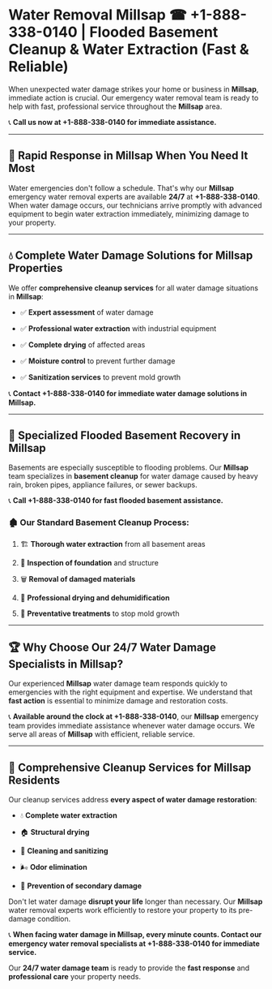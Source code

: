# Water Removal Millsap ☎ +1-888-338-0140 | Flooded Basement Cleanup & Water Extraction (Fast & Reliable)

When unexpected water damage strikes your home or business in **Millsap**, immediate action is crucial. Our emergency water removal team is ready to help with fast, professional service throughout the **Millsap** area. 

📞 **Call us now at +1-888-338-0140 for immediate assistance.**
---
## 🚀 Rapid Response in Millsap When You Need It Most
Water emergencies don't follow a schedule. That's why our **Millsap** emergency water removal experts are available **24/7** at **+1-888-338-0140**. When water damage occurs, our technicians arrive promptly with advanced equipment to begin water extraction immediately, minimizing damage to your property.
---
## 💧 Complete Water Damage Solutions for Millsap Properties
We offer **comprehensive cleanup services** for all water damage situations in **Millsap**:
- ✅ **Expert assessment** of water damage  
- ✅ **Professional water extraction** with industrial equipment  
- ✅ **Complete drying** of affected areas  
- ✅ **Moisture control** to prevent further damage  
- ✅ **Sanitization services** to prevent mold growth  
📞 **Contact +1-888-338-0140 for immediate water damage solutions in Millsap.**
---
## 🌊 Specialized Flooded Basement Recovery in Millsap
Basements are especially susceptible to flooding problems. Our **Millsap** team specializes in **basement cleanup** for water damage caused by heavy rain, broken pipes, appliance failures, or sewer backups. 
📞 **Call +1-888-338-0140 for fast flooded basement assistance.**
### 🏚️ Our Standard Basement Cleanup Process:
1. 🏗️ **Thorough water extraction** from all basement areas  
2. 🔎 **Inspection of foundation** and structure  
3. 🗑️ **Removal of damaged materials**  
4. 💨 **Professional drying and dehumidification**  
5. 🚫 **Preventative treatments** to stop mold growth  
---
## 🏆 Why Choose Our 24/7 Water Damage Specialists in Millsap?
Our experienced **Millsap** water damage team responds quickly to emergencies with the right equipment and expertise. We understand that **fast action** is essential to minimize damage and restoration costs.
📞 **Available around the clock at +1-888-338-0140**, our **Millsap** emergency team provides immediate assistance whenever water damage occurs. We serve all areas of **Millsap** with efficient, reliable service.
---
## 🧹 Comprehensive Cleanup Services for Millsap Residents
Our cleanup services address **every aspect of water damage restoration**:
- 💧 **Complete water extraction**  
- 🏠 **Structural drying**  
- 🧼 **Cleaning and sanitizing**  
- 🌬️ **Odor elimination**  
- 🚫 **Prevention of secondary damage**  
Don't let water damage **disrupt your life** longer than necessary. Our **Millsap** water removal experts work efficiently to restore your property to its pre-damage condition.
📞 **When facing water damage in Millsap, every minute counts. Contact our emergency water removal specialists at +1-888-338-0140 for immediate service.**
Our **24/7 water damage team** is ready to provide the **fast response** and **professional care** your property needs.

